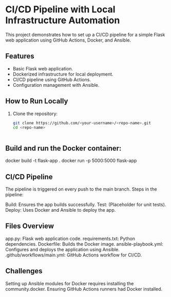 # CI/CD Pipeline with Local Infrastructure Automation

This project demonstrates how to set up a CI/CD pipeline for a simple Flask web application using GitHub Actions, Docker, and Ansible.

## Features

- Basic Flask web application.
- Dockerized infrastructure for local deployment.
- CI/CD pipeline using GitHub Actions.
- Configuration management with Ansible.

## How to Run Locally

1. Clone the repository:
   ```bash
   git clone https://github.com/<your-username>/<repo-name>.git
   cd <repo-name>



## Build and run the Docker container:

docker build -t flask-app .
docker run -p 5000:5000 flask-app



##  CI/CD Pipeline

The pipeline is triggered on every push to the main branch.
Steps in the pipeline:

Build: Ensures the app builds successfully.
Test: (Placeholder for unit tests).
Deploy: Uses Docker and Ansible to deploy the app.


## Files Overview

app.py: Flask web application code.
requirements.txt: Python dependencies.
Dockerfile: Builds the Docker image.
ansible-playbook.yml: Configures and deploys the application using Ansible.
.github/workflows/main.yml: GitHub Actions workflow for CI/CD.


## Challenges
Setting up Ansible modules for Docker requires installing the community.docker.
Ensuring GitHub Actions runners had Docker installed.
